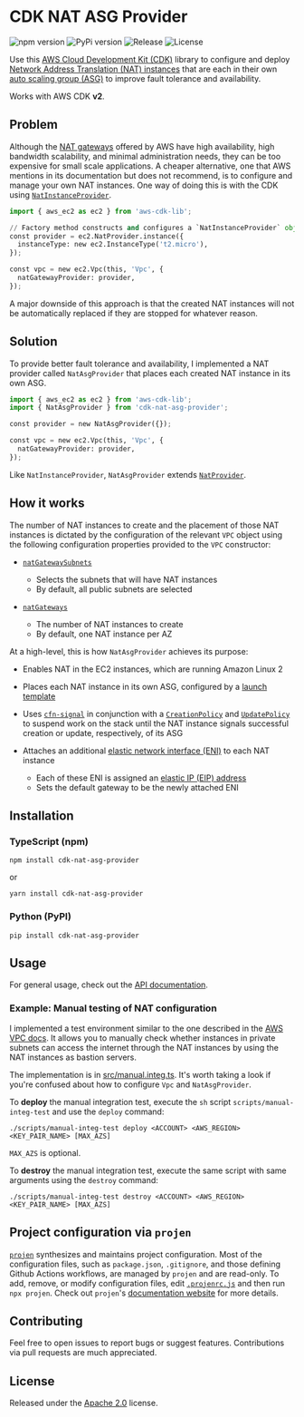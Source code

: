 # CDK NAT ASG Provider

![npm version](https://img.shields.io/npm/v/cdk-nat-asg-provider)
![PyPi version](https://img.shields.io/pypi/v/cdk-nat-asg-provider)
![Release](https://github.com/fonzcastellanos/cdk-nat-asg-provider/workflows/release/badge.svg)
![License](https://img.shields.io/github/license/fonzcastellanos/cdk-nat-asg-provider)

Use this [AWS Cloud Development Kit (CDK)](https://docs.aws.amazon.com/cdk/v2/guide/home.html) library to configure and deploy [Network Address Translation (NAT) instances](https://docs.aws.amazon.com/vpc/latest/userguide/VPC_NAT_Instance.html) that are each in their own [auto scaling group (ASG)](https://docs.aws.amazon.com/autoscaling/ec2/userguide/auto-scaling-groups.html) to improve fault tolerance and availability.

Works with AWS CDK <strong>v2</strong>.

## Problem

Although the [NAT gateways](https://docs.aws.amazon.com/vpc/latest/userguide/vpc-nat-gateway.html) offered by AWS have high availability, high bandwidth scalability, and minimal administration needs, they can be too expensive for small scale applications. A cheaper alternative, one that AWS mentions in its documentation but does not recommend, is to configure and manage your own NAT instances. One way of doing this is with the CDK using [`NatInstanceProvider`](https://docs.aws.amazon.com/cdk/api/v2/docs/aws-cdk-lib.aws_ec2.NatInstanceProvider.html).

```python
import { aws_ec2 as ec2 } from 'aws-cdk-lib';

// Factory method constructs and configures a `NatInstanceProvider` object
const provider = ec2.NatProvider.instance({
  instanceType: new ec2.InstanceType('t2.micro'),
});

const vpc = new ec2.Vpc(this, 'Vpc', {
  natGatewayProvider: provider,
});
```

A major downside of this approach is that the created NAT instances will not be automatically replaced if they are stopped for whatever reason.

## Solution

To provide better fault tolerance and availability, I implemented a NAT provider called `NatAsgProvider` that places each created NAT instance in its own ASG.

```python
import { aws_ec2 as ec2 } from 'aws-cdk-lib';
import { NatAsgProvider } from 'cdk-nat-asg-provider';

const provider = new NatAsgProvider({});

const vpc = new ec2.Vpc(this, 'Vpc', {
  natGatewayProvider: provider,
});
```

Like `NatInstanceProvider`, `NatAsgProvider` extends [`NatProvider`](https://docs.aws.amazon.com/cdk/api/v2/docs/aws-cdk-lib.aws_ec2.NatProvider.html).

## How it works

The number of NAT instances to create and the placement of those NAT instances is dictated by the configuration of the relevant `VPC` object using the following configuration properties provided to the `VPC` constructor:

* [`natGatewaySubnets`](https://docs.aws.amazon.com/cdk/api/v2/docs/aws-cdk-lib.aws_ec2.Vpc.html#natgatewaysubnets)

  * Selects the subnets that will have NAT instances
  * By default, all public subnets are selected
* [`natGateways`](https://docs.aws.amazon.com/cdk/api/v2/docs/aws-cdk-lib.aws_ec2.Vpc.html#natgateways)

  * The number of NAT instances to create
  * By default, one NAT instance per AZ

At a high-level, this is how `NatAsgProvider` achieves its purpose:

* Enables NAT in the EC2 instances, which are running Amazon Linux 2
* Places each NAT instance in its own ASG, configured by a [launch template](https://docs.aws.amazon.com/autoscaling/ec2/userguide/launch-templates.html)
* Uses [`cfn-signal`](https://docs.aws.amazon.com/AWSCloudFormation/latest/UserGuide/cfn-signal.html) in conjunction with a [`CreationPolicy`](https://docs.aws.amazon.com/AWSCloudFormation/latest/UserGuide/aws-attribute-creationpolicy.html) and [`UpdatePolicy`](https://docs.aws.amazon.com/AWSCloudFormation/latest/UserGuide/aws-attribute-updatepolicy.html) to suspend work on the stack until the NAT instance signals successful creation or update, respectively, of its ASG
* Attaches an additional [elastic network interface (ENI)](https://docs.aws.amazon.com/AWSEC2/latest/UserGuide/using-eni.html) to each NAT instance

  * Each of these ENI is assigned an [elastic IP (EIP) address](https://docs.aws.amazon.com/AWSEC2/latest/UserGuide/elastic-ip-addresses-eip.html)
  * Sets the default gateway to be the newly attached ENI

## Installation

### TypeScript (npm)

```shell
npm install cdk-nat-asg-provider
```

or

```shell
yarn install cdk-nat-asg-provider
```

### Python (PyPI)

```shell
pip install cdk-nat-asg-provider
```

## Usage

For general usage, check out the [API documentation](API.md).

### Example: Manual testing of NAT configuration

I implemented a test environment similar to the one described in the [AWS VPC docs](https://docs.aws.amazon.com/vpc/latest/userguide/VPC_NAT_Instance.html#nat-test-configuration). It allows you to manually check whether instances in private subnets can access the internet through the NAT instances by using the NAT instances as bastion servers.

The implementation is in [src/manual.integ.ts](src/manual.integ.ts). It's worth taking a look if you're confused about how to configure `Vpc` and `NatAsgProvider`.

To **deploy** the manual integration test, execute the `sh` script `scripts/manual-integ-test` and use the `deploy` command:

```shell
./scripts/manual-integ-test deploy <ACCOUNT> <AWS_REGION> <KEY_PAIR_NAME> [MAX_AZS]
```

`MAX_AZS` is optional.

To **destroy** the manual integration test, execute the same script with same arguments using the `destroy` command:

```shell
./scripts/manual-integ-test destroy <ACCOUNT> <AWS_REGION> <KEY_PAIR_NAME> [MAX_AZS]
```

## Project configuration via `projen`

[`projen`](https://github.com/projen/projen) synthesizes and maintains project configuration. Most of the configuration files, such as `package.json`, `.gitignore`, and those defining Github Actions workflows, are managed by `projen` and are read-only. To add, remove, or modify configuration files, edit [`.projenrc.js`](.projenrc.js) and then run `npx projen`. Check out `projen`'s [documentation website](https://projen.io) for more details.

## Contributing

Feel free to open issues to report bugs or suggest features. Contributions via pull requests are much appreciated.

## License

Released under the [Apache 2.0](LICENSE) license.
